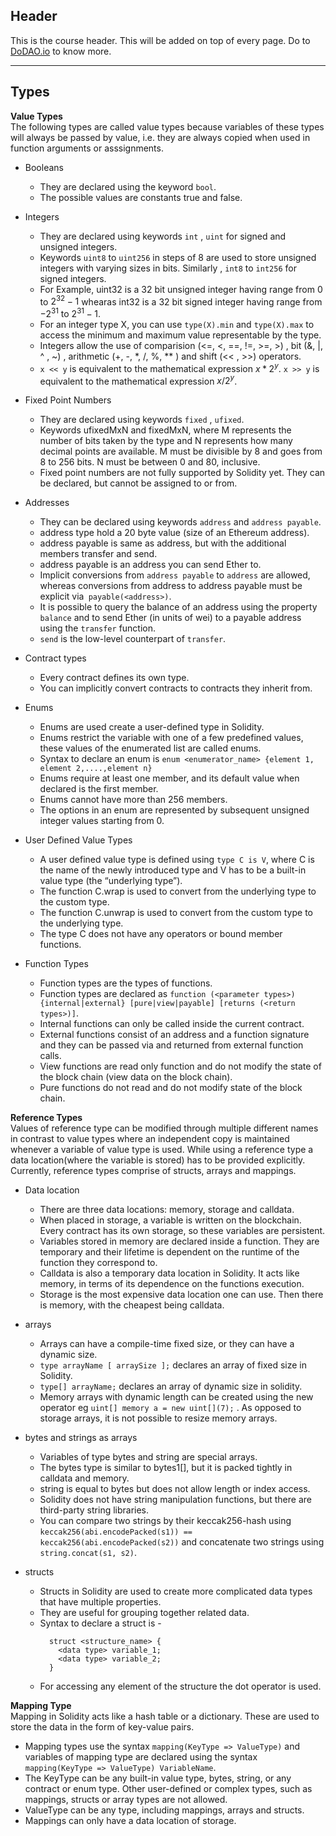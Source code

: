 ## Header
This is the course header. This will be added on top of every page. Do to [DoDAO.io](https://www.dodao.io) to know more.

 ---
 
 ## Types
 
 **Value Types**        
The following types are called value types because variables of these types will always be passed by value, i.e. they are always copied when used in function arguments or asssignments.
- Booleans
  * They are declared using the keyword `bool`.
  * The possible values are constants true and false.

- Integers
  * They are declared using keywords `int` , `uint` for signed and unsigned integers.
  * Keywords `uint8` to `uint256` in steps of 8 are used to store unsigned integers with varying sizes in bits. Similarly , `int8` to `int256` for signed integers.
  * For Example, uint32 is a 32 bit unsigned integer having range from 0 to $2^{32}-1$ whearas int32 is a 32 bit signed integer having range from $-2^{31}$ to $2^{31}-1$.
  * For an integer type X, you can use `type(X).min` and `type(X).max` to access the minimum and maximum value representable by the type.
  * Integers allow the use of comparision (<=, <, ==, !=, >=, >) , bit (&, |, ^ , ~) , arithmetic (+, -, *, /, %, ** ) and shift (<< , >>) operators.
  * `x << y` is equivalent to the mathematical expression $x * 2^y$. `x >> y` is equivalent to the mathematical expression $x / 2^y$.

- Fixed Point Numbers
  * They are declared using keywords `fixed` , `ufixed`.
  * Keywords ufixedMxN and fixedMxN, where M represents the number of bits taken by the type and N represents how many decimal points are available. M must be divisible by 8 and goes from 8 to 256 bits. N must be between 0 and 80, inclusive.
  * Fixed point numbers are not fully supported by Solidity yet. They can be declared, but cannot be assigned to or from.

- Addresses
  * They can be declared using keywords `address` and `address payable`.
  * address type hold a 20 byte value (size of an Ethereum address).
  * address payable is same as address, but with the additional members transfer and send.
  * address payable is an address you can send Ether to.
  * Implicit conversions from `address payable` to `address` are allowed, whereas conversions from address to address payable must be explicit via` payable(<address>)`.
  * It is possible to query the balance of an address using the property `balance` and to send Ether (in units of wei) to a payable address using the `transfer` function.
  * `send` is the low-level counterpart of `transfer`.

- Contract types
  * Every contract defines its own type.
  * You can implicitly convert contracts to contracts they inherit from.

- Enums
  * Enums are used create a user-defined type in Solidity.
  * Enums restrict the variable with one of a few predefined values, these values of the enumerated list are called enums.
  * Syntax to declare an enum is `enum <enumerator_name> {element 1, element 2,....,element n}`
  * Enums require at least one member, and its default value when declared is the first member.
  * Enums cannot have more than 256 members.
  * The options in an enum are represented by subsequent unsigned integer values starting from 0.

- User Defined Value Types
  * A user defined value type is defined using `type C is V`, where C is the name of the newly introduced type and V has to be a built-in value type (the “underlying type”). 
  * The function C.wrap is used to convert from the underlying type to the custom type.
  * The function C.unwrap is used to convert from the custom type to the underlying type.
  * The type C does not have any operators or bound member functions. 

- Function Types 
  * Function types are the types of functions.
  * Function types are declared as `function (<parameter types>) {internal|external} [pure|view|payable] [returns (<return types>)]`.
  * Internal functions can only be called inside the current contract.
  * External functions consist of an address and a function signature and they can be passed via and returned from external function calls.
  * View functions are read only function and do not modify the state of the block chain (view data on the block chain).
  * Pure functions do not read and do not modify state of the block chain.   
 
 **Reference Types**        
Values of reference type can be modified through multiple different names in contrast to value types where an independent copy is maintained whenever a variable of value type is used.
While using a reference type a data location(where the variable is stored) has to be provided explicitly. Currently, reference types comprise of structs, arrays and mappings.
- Data location
   * There are three data locations: memory, storage and calldata.
   * When placed in storage, a variable is written on the blockchain. Every contract has its own storage, so these variables are persistent. 
   * Variables stored in memory are declared inside a function. They are temporary and their lifetime is dependent on the runtime of the function they correspond to.
   * Calldata is also a temporary data location in Solidity. It acts like memory, in terms of its dependence on the functions execution.
   * Storage is the most expensive data location one can use. Then there is memory, with the cheapest being calldata.
 
 - arrays
   * Arrays can have a compile-time fixed size, or they can have a dynamic size.
   * `type arrayName [ arraySize ];` declares an array of fixed size in Solidity.
   * `type[] arrayName;` declares an array of dynamic size in solidity.
   * Memory arrays with dynamic length can be created using the new operator eg `uint[] memory a = new uint[](7);` . As opposed to storage arrays, it is not possible to resize memory arrays.
 
 - bytes and strings as arrays
   * Variables of type bytes and string are special arrays.
   * The bytes type is similar to bytes1[], but it is packed tightly in calldata and memory. 
   * string is equal to bytes but does not allow length or index access.
   * Solidity does not have string manipulation functions, but there are third-party string libraries.
   * You can compare two strings by their keccak256-hash using `keccak256(abi.encodePacked(s1)) == keccak256(abi.encodePacked(s2))` and concatenate two strings using `string.concat(s1, s2)`.

 - structs
   * Structs in Solidity are used to create more complicated data types that have multiple properties.
   * They are useful for grouping together related data.
   * Syntax to declare a struct is -
     ```
       struct <structure_name> {  
         <data type> variable_1;  
         <data type> variable_2; 
       }
     ```
   * For accessing any element of the structure the dot operator is used.  
 
 **Mapping Type**        
Mapping in Solidity acts like a hash table or a dictionary. These are used to store the data in the form of key-value pairs.
- Mapping types use the syntax `mapping(KeyType => ValueType)` and variables of mapping type are declared using the syntax `mapping(KeyType => ValueType) VariableName`.
- The KeyType can be any built-in value type, bytes, string, or any contract or enum type. Other user-defined or complex types, such as mappings, structs or array types are not allowed.
- ValueType can be any type, including mappings, arrays and structs.
- Mappings can only have a data location of storage.
 
 
